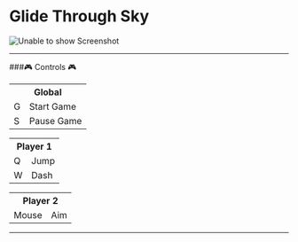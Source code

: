 # Glide Through Sky

![Unable to show Screenshot](https://github.com/MATF-RG16/RG16-029-glide-through-sky/blob/master/screenshots/screenshot006.png?raw=true)

***
###:video_game: Controls :video_game:

<table>
  <tr>
    <th colspan="2">Global</th>
  </tr>
  <tr>
    <td>G</td><td>Start Game</td>
  </tr>
  <tr>
    <td>S</td><td>Pause Game</td>
  </tr>
</table>

<table>
  <tr>
    <th colspan="2">Player 1</th>
  </tr>
  <tr>
    <td>Q</td><td>Jump</td>
  </tr>  
  <tr>
    <td>W</td><td>Dash</td>
  </tr>
</table>

<table>
  <tr>
    <th colspan="2">Player 2</th>
  </tr>
  <tr>
    <td>Mouse</td><td>Aim</td>
  </tr>
</table>


***
